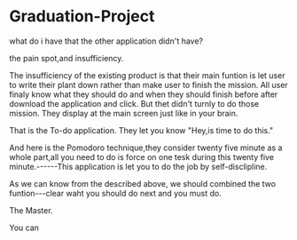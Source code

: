 # Graduation-Project

what do i have that the other application didn't have?

the pain spot,and insufficiency.

The insufficiency of the existing product is that their main funtion is let user to write their plant down rather than make user to finish the mission. All user finaly know what they should do and when they should finish before after download the application and click. But thet didn't turnly to do those mission. They display at the main screen just like in your brain.

That is the To-do application. They let you know "Hey,is time to do this."

And here is the Pomodoro technique,they consider twenty five minute as a whole part,all you need to do is force on one tesk during this twenty five minute.------This application is let you to do the job by self-disclipline.

As we can know from the described above, we should combined the two funtion---clear waht you should do next and you must do.

The Master.

You can 

